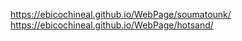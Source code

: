 <https://ebicochineal.github.io/WebPage/soumatounk/>
<https://ebicochineal.github.io/WebPage/hotsand/>